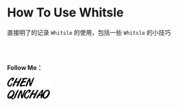 # How To Use Whitsle

直接明了的记录 `Whitsle` 的使用，包括一些 `Whitsle` 的小技巧

<br>
<br>

**Follow Me：**

[![chenqinchao](img/chenqinchao.png "Chenqinchao")](http://www.biuxbiu.design/?_blank)